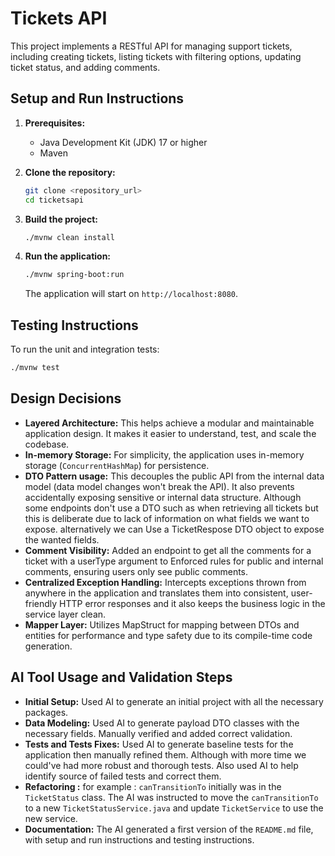 # Tickets API

This project implements a RESTful API for managing support tickets, including creating tickets, listing tickets with filtering options, updating ticket status, and adding comments.

## Setup and Run Instructions

1.  **Prerequisites:**
    *   Java Development Kit (JDK) 17 or higher
    *   Maven

2.  **Clone the repository:**
    ```bash
    git clone <repository_url>
    cd ticketsapi
    ```

3.  **Build the project:**
    ```bash
    ./mvnw clean install
    ```

4.  **Run the application:**
    ```bash
    ./mvnw spring-boot:run
    ```
    The application will start on `http://localhost:8080`.

## Testing Instructions

To run the unit and integration tests:

```bash
./mvnw test
```

## Design Decisions

*   **Layered Architecture:** This helps achieve a modular and maintainable application design. It makes it easier to understand, test, and scale the codebase.
*   **In-memory Storage:** For simplicity, the application uses in-memory storage (`ConcurrentHashMap`) for persistence.
*   **DTO Pattern usage:**  This decouples the public API from the internal data model (data model changes won't break the API). It also prevents accidentally exposing sensitive or internal data structure. Although some endpoints don't use a DTO such as when retrieving all tickets but this is deliberate due to lack of information on what fields we want to expose. alternatively we can Use a TicketRespose DTO object to expose the wanted fields. 
*   **Comment Visibility:** Added an endpoint to get all the comments for a ticket with a userType argument to Enforced rules for public and internal comments, ensuring users only see public comments.
*   **Centralized Exception Handling:** Intercepts exceptions thrown from anywhere in the application and translates them into consistent, user-friendly HTTP error responses and it also keeps the business logic in the service layer clean.
*   **Mapper Layer:** Utilizes MapStruct for mapping between DTOs and entities for performance and type safety due to its compile-time code generation.

## AI Tool Usage and Validation Steps

*  **Initial Setup:** Used AI to generate an initial project with all the necessary packages.
*  **Data Modeling:** Used AI to generate payload DTO classes with the necessary fields. Manually verified and added correct validation.
*  **Tests and Tests Fixes:** Used AI to generate baseline tests for the application then manually refined them. Although with more time we could've had more robust and thorough tests. Also used AI to help identify source of failed tests and correct them.
*  **Refactoring :** for example : `canTransitionTo` initially was in the `TicketStatus` class. The AI was instructed to move the `canTransitionTo` to a new `TicketStatusService.java` and update `TicketService` to use the new service.
*  **Documentation:** The AI generated a first version of the `README.md` file, with setup and run instructions and testing instructions.
